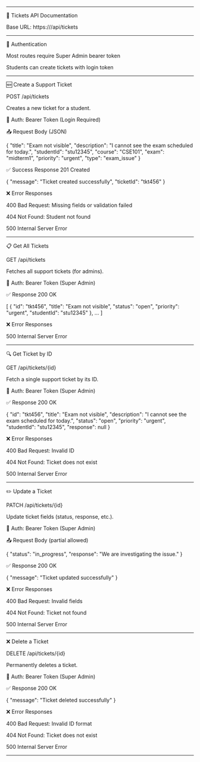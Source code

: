 
---

🧾 Tickets API Documentation

Base URL: https://<baseUrl>/api/tickets


---

🔐 Authentication

Most routes require Super Admin bearer token

Students can create tickets with login token



---

🆕 Create a Support Ticket

POST /api/tickets

Creates a new ticket for a student.

🔐 Auth: Bearer Token (Login Required)

📤 Request Body (JSON)

{
  "title": "Exam not visible",
  "description": "I cannot see the exam scheduled for today.",
  "studentId": "stu12345",
  "course": "CSE101",
  "exam": "midterm1",
  "priority": "urgent",
  "type": "exam_issue"
}

✅ Success Response 201 Created

{
  "message": "Ticket created successfully",
  "ticketId": "tkt456"
}

❌ Error Responses

400 Bad Request: Missing fields or validation failed

404 Not Found: Student not found

500 Internal Server Error



---

📋 Get All Tickets

GET /api/tickets

Fetches all support tickets (for admins).

🔐 Auth: Bearer Token (Super Admin)

✅ Response 200 OK

[
  {
    "id": "tkt456",
    "title": "Exam not visible",
    "status": "open",
    "priority": "urgent",
    "studentId": "stu12345"
  },
  ...
]

❌ Error Responses

500 Internal Server Error



---

🔍 Get Ticket by ID

GET /api/tickets/{id}

Fetch a single support ticket by its ID.

🔐 Auth: Bearer Token (Super Admin)

✅ Response 200 OK

{
  "id": "tkt456",
  "title": "Exam not visible",
  "description": "I cannot see the exam scheduled for today.",
  "status": "open",
  "priority": "urgent",
  "studentId": "stu12345",
  "response": null
}

❌ Error Responses

400 Bad Request: Invalid ID

404 Not Found: Ticket does not exist

500 Internal Server Error



---

✏️ Update a Ticket

PATCH /api/tickets/{id}

Update ticket fields (status, response, etc.).

🔐 Auth: Bearer Token (Super Admin)

📤 Request Body (partial allowed)

{
  "status": "in_progress",
  "response": "We are investigating the issue."
}

✅ Response 200 OK

{
  "message": "Ticket updated successfully"
}

❌ Error Responses

400 Bad Request: Invalid fields

404 Not Found: Ticket not found

500 Internal Server Error



---

❌ Delete a Ticket

DELETE /api/tickets/{id}

Permanently deletes a ticket.

🔐 Auth: Bearer Token (Super Admin)

✅ Response 200 OK

{
  "message": "Ticket deleted successfully"
}

❌ Error Responses

400 Bad Request: Invalid ID format

404 Not Found: Ticket does not exist

500 Internal Server Error



---